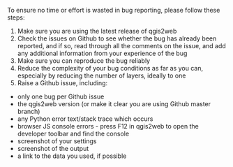 To ensure no time or effort is wasted in bug reporting, please follow these
steps:

1. Make sure you are using the latest release of qgis2web
2. Check the issues on Github to see whether the bug has already been reported, and if so, read through all the comments on the issue, and add any additional information from your experience of the bug
3. Make sure you can reproduce the bug reliably
4. Reduce the complexity of your bug conditions as far as you can, especially by reducing the number of layers, ideally to one
5. Raise a Github issue, including:
  - only one bug per Github issue
  - the qgis2web version (or make it clear you are using Github master branch)
  - any Python error text/stack trace which occurs
  - browser JS console errors - press F12 in qgis2web to open the developer toolbar and find the console
  - screenshot of your settings
  - screenshot of the output
  - a link to the data you used, if possible
